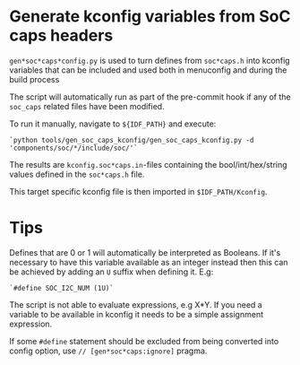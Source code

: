 # Generate kconfig variables from SoC caps headers

`gen*soc*caps*config.py` is used to turn defines from `soc*caps.h` into kconfig variables that can be included and used both in menuconfig and during the build process

The script will automatically run as part of the pre-commit hook if any of the `soc_caps` related files have been modified.

To run it manually, navigate to `${IDF_PATH}` and execute:

    `python tools/gen_soc_caps_kconfig/gen_soc_caps_kconfig.py -d 'components/soc/*/include/soc/'`

The results are `kconfig.soc*caps.in`-files containing the bool/int/hex/string values defined in the `soc*caps.h` file.

This target specific kconfig file is then imported in `$IDF_PATH/Kconfig`.

# Tips
Defines that are 0 or 1 will automatically be interpreted as Booleans. If it's necessary to have this variable available as an integer instead then this can be achieved by adding an `U` suffix when defining it. E.g:

    `#define SOC_I2C_NUM (1U)`


The script is not able to evaluate expressions, e.g X*Y. If you need a variable to be available in kconfig it needs to be a simple assignment expression.

If some `#define` statement should be excluded from being converted into config option, use `// [gen*soc*caps:ignore]` pragma.